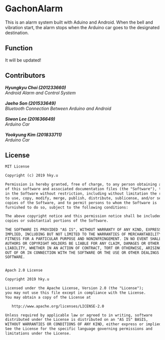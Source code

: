 # GachonAlarm
This is an alarm system built with Aduino and Android. When the bell and vibration start, the alarm stops when the Arduino car goes to the designated destination.

## Function
It will be updated!

## Contributors
<i><b>Hyungkyu Choi (201233660)</b><br>
  Android Alarm and Control System<br><br>
<b>Jaeho Son (201533649)</b><br>
  Bluetooth Connection Between Arduino and Android<br><br>
<b>Siwon Lee (201636649)</b><br>
  Arduino Car<br><br>
  <b>Yookyung Kim (201833711)</b><br>
  Arduino Car<br></i>

## License
```xml
MIT License

Copyright (c) 2019 hky.u

Permission is hereby granted, free of charge, to any person obtaining a copy
of this software and associated documentation files (the "Software"), to deal
in the Software without restriction, including without limitation the rights
to use, copy, modify, merge, publish, distribute, sublicense, and/or sell
copies of the Software, and to permit persons to whom the Software is
furnished to do so, subject to the following conditions:

The above copyright notice and this permission notice shall be included in all
copies or substantial portions of the Software.

THE SOFTWARE IS PROVIDED "AS IS", WITHOUT WARRANTY OF ANY KIND, EXPRESS OR
IMPLIED, INCLUDING BUT NOT LIMITED TO THE WARRANTIES OF MERCHANTABILITY,
FITNESS FOR A PARTICULAR PURPOSE AND NONINFRINGEMENT. IN NO EVENT SHALL THE
AUTHORS OR COPYRIGHT HOLDERS BE LIABLE FOR ANY CLAIM, DAMAGES OR OTHER
LIABILITY, WHETHER IN AN ACTION OF CONTRACT, TORT OR OTHERWISE, ARISING FROM,
OUT OF OR IN CONNECTION WITH THE SOFTWARE OR THE USE OR OTHER DEALINGS IN THE
SOFTWARE.


Apach 2.0 License

Copyright 2019 hky.u

Licensed under the Apache License, Version 2.0 (the "License");
you may not use this file except in compliance with the License.
You may obtain a copy of the License at

   http://www.apache.org/licenses/LICENSE-2.0

Unless required by applicable law or agreed to in writing, software
distributed under the License is distributed on an "AS IS" BASIS,
WITHOUT WARRANTIES OR CONDITIONS OF ANY KIND, either express or implied.
See the License for the specific language governing permissions and
limitations under the License.
```
